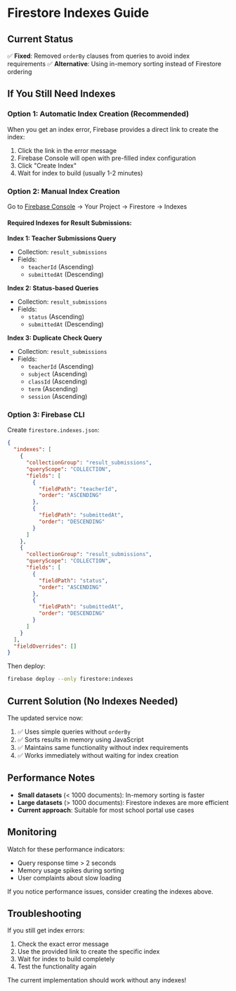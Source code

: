 # Firestore Indexes Guide

## Current Status
✅ **Fixed**: Removed `orderBy` clauses from queries to avoid index requirements
✅ **Alternative**: Using in-memory sorting instead of Firestore ordering

## If You Still Need Indexes

### Option 1: Automatic Index Creation (Recommended)
When you get an index error, Firebase provides a direct link to create the index:
1. Click the link in the error message
2. Firebase Console will open with pre-filled index configuration
3. Click "Create Index"
4. Wait for index to build (usually 1-2 minutes)

### Option 2: Manual Index Creation
Go to [Firebase Console](https://console.firebase.google.com/) → Your Project → Firestore → Indexes

#### Required Indexes for Result Submissions:

**Index 1: Teacher Submissions Query**
- Collection: `result_submissions`
- Fields:
  - `teacherId` (Ascending)
  - `submittedAt` (Descending)

**Index 2: Status-based Queries**
- Collection: `result_submissions`
- Fields:
  - `status` (Ascending)
  - `submittedAt` (Descending)

**Index 3: Duplicate Check Query**
- Collection: `result_submissions`
- Fields:
  - `teacherId` (Ascending)
  - `subject` (Ascending)
  - `classId` (Ascending)
  - `term` (Ascending)
  - `session` (Ascending)

### Option 3: Firebase CLI
Create `firestore.indexes.json`:

```json
{
  "indexes": [
    {
      "collectionGroup": "result_submissions",
      "queryScope": "COLLECTION",
      "fields": [
        {
          "fieldPath": "teacherId",
          "order": "ASCENDING"
        },
        {
          "fieldPath": "submittedAt",
          "order": "DESCENDING"
        }
      ]
    },
    {
      "collectionGroup": "result_submissions",
      "queryScope": "COLLECTION",
      "fields": [
        {
          "fieldPath": "status",
          "order": "ASCENDING"
        },
        {
          "fieldPath": "submittedAt",
          "order": "DESCENDING"
        }
      ]
    }
  ],
  "fieldOverrides": []
}
```

Then deploy:
```bash
firebase deploy --only firestore:indexes
```

## Current Solution (No Indexes Needed)

The updated service now:
1. ✅ Uses simple queries without `orderBy`
2. ✅ Sorts results in memory using JavaScript
3. ✅ Maintains same functionality without index requirements
4. ✅ Works immediately without waiting for index creation

## Performance Notes

- **Small datasets** (< 1000 documents): In-memory sorting is faster
- **Large datasets** (> 1000 documents): Firestore indexes are more efficient
- **Current approach**: Suitable for most school portal use cases

## Monitoring

Watch for these performance indicators:
- Query response time > 2 seconds
- Memory usage spikes during sorting
- User complaints about slow loading

If you notice performance issues, consider creating the indexes above.

## Troubleshooting

If you still get index errors:
1. Check the exact error message
2. Use the provided link to create the specific index
3. Wait for index to build completely
4. Test the functionality again

The current implementation should work without any indexes!